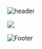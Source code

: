 ![header](https://capsule-render.vercel.app/api?type=waving&color=0:EEFF00,100:a82da8&height=200&section=header&text=BONG&fontSize=50)

<img src="https://img.shields.io/badge/Python-FFCA28?style=flat-square&logo=python&logoColor=white"/>


![Footer](https://capsule-render.vercel.app/api?type=waving&color=0:EEFF00,100:a82da8&height=200&section=footer)
